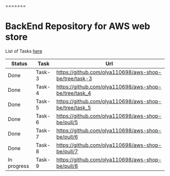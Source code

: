 =======

# BackEnd Repository for AWS web store

List of Tasks [here](https://github.com/EPAM-JS-Competency-center/cloud-development-course-initial/blob/new-tasks/task9-bff-elastic-beanstalk/task.md)

| Status      | Task   | Url                                                   |
| ----------- | ------ | ----------------------------------------------------- |
| Done        | Task-3 | https://github.com/olya110698/aws-shop-be/tree/task-3 |
| Done        | Task-4 | https://github.com/olya110698/aws-shop-be/tree/task_4 |
| Done        | Task-5 | https://github.com/olya110698/aws-shop-be/tree/task_5 |
| Done        | Task-6 | https://github.com/olya110698/aws-shop-be/pull/5      |
| Done        | Task-7 | https://github.com/olya110698/aws-shop-be/pull/6      |
| Done        | Task-8 | https://github.com/olya110698/aws-shop-be/pull/7      |
| In progress | Task-9 | https://github.com/olya110698/aws-shop-be/pull/8      |
